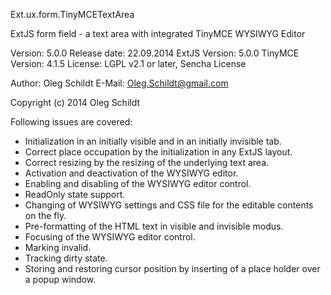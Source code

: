 Ext.ux.form.TinyMCETextArea

 ExtJS form field - a text area with integrated TinyMCE WYSIWYG Editor

 Version: 5.0.0
 Release date: 22.09.2014
 ExtJS Version: 5.0.0
 TinyMCE Version: 4.1.5
 License: LGPL v2.1 or later, Sencha License

 Author: Oleg Schildt
 E-Mail: Oleg.Schildt@gmail.com

 Copyright (c) 2014 Oleg Schildt

 Following issues are covered:

 - Initialization in an initially visible and in an initially invisible tab.
 - Correct place occupation by the initialization in any ExtJS layout.
 - Correct resizing by the resizing of the underlying text area.
 - Activation and deactivation of the WYSIWYG editor.
 - Enabling and disabling of the WYSIWYG editor control.
 - ReadOnly state support.
 - Changing of WYSIWYG settings and CSS file for the editable contents on the fly.
 - Pre-formatting of the HTML text in visible and invisible modus.
 - Focusing of the WYSIWYG editor control.
 - Marking invalid.
 - Tracking dirty state.
 - Storing and restoring cursor position by inserting of a place holder over a popup window.
